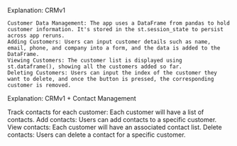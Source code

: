 Explanation: CRMv1

    Customer Data Management: The app uses a DataFrame from pandas to hold customer information. It's stored in the st.session_state to persist across app reruns.
    Adding Customers: Users can input customer details such as name, email, phone, and company into a form, and the data is added to the DataFrame.
    Viewing Customers: The customer list is displayed using st.dataframe(), showing all the customers added so far.
    Deleting Customers: Users can input the index of the customer they want to delete, and once the button is pressed, the corresponding customer is removed.

Explanation: CRMv1 + Contact Management

Track contacts for each customer: Each customer will have a list of contacts.
Add contacts: Users can add contacts to a specific customer.
View contacts: Each customer will have an associated contact list.
Delete contacts: Users can delete a contact for a specific customer.




    


    
